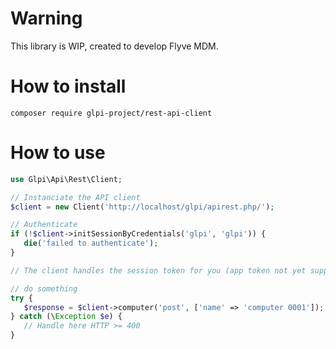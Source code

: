 # Warning

This library is WIP, created to develop Flyve MDM. 

# How to install

```shell
composer require glpi-project/rest-api-client
```

# How to use

```php
use Glpi\Api\Rest\Client;

// Instanciate the API client
$client = new Client('http://localhost/glpi/apirest.php/');

// Authenticate
if (!$client->initSessionByCredentials('glpi', 'glpi')) {
   die('failed to authenticate');
}

// The client handles the session token for you (app token not yet supported)

// do something
try {
   $response = $client->computer('post', ['name' => 'computer 0001']);
} catch (\Exception $e) {
   // Handle here HTTP >= 400
}
```
